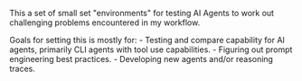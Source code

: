 This a set of small set "environments" for testing AI Agents to work out challenging problems encountered in my workflow.

Goals for setting this is mostly for:
    - Testing and compare capability for AI agents, primarily CLI agents with tool use capabilities.
    - Figuring out prompt engineering best practices.
    - Developing new agents and/or reasoning traces.

